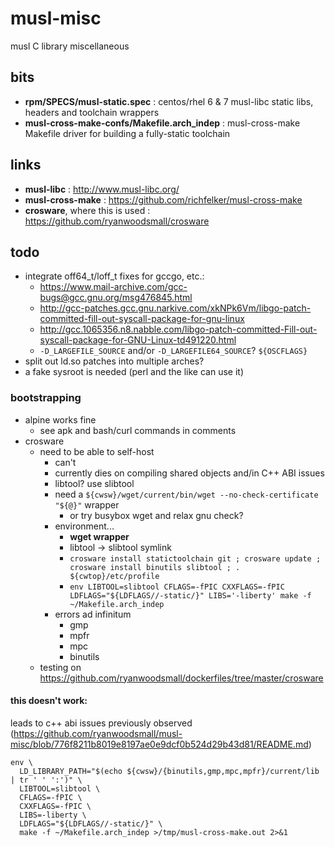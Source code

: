 # musl-misc
musl C library miscellaneous

## bits
- **rpm/SPECS/musl-static.spec** : centos/rhel 6 & 7 musl-libc static libs, headers and toolchain wrappers
- **musl-cross-make-confs/Makefile.arch_indep** : musl-cross-make Makefile driver for building a fully-static toolchain

## links
- **musl-libc** : http://www.musl-libc.org/
- **musl-cross-make** : https://github.com/richfelker/musl-cross-make
- **crosware**, where this is used : https://github.com/ryanwoodsmall/crosware

## todo
- integrate off64\_t/loff\_t fixes for gccgo, etc.:
  - https://www.mail-archive.com/gcc-bugs@gcc.gnu.org/msg476845.html
  - http://gcc-patches.gcc.gnu.narkive.com/xkNPk6Vm/libgo-patch-committed-fill-out-syscall-package-for-gnu-linux
  - http://gcc.1065356.n8.nabble.com/libgo-patch-committed-Fill-out-syscall-package-for-GNU-Linux-td491220.html
  - ```-D_LARGEFILE_SOURCE``` and/or ```-D_LARGEFILE64_SOURCE```? ```${OSCFLAGS}```
- split out ld.so patches into multiple arches?
- a fake sysroot is needed (perl and the like can use it)

### bootstrapping
- alpine works fine
  - see apk and bash/curl commands in comments
- crosware
  - need to be able to self-host
    - can't
    - currently dies on compiling shared objects and/in C++ ABI issues
    - libtool? use slibtool
    - need a ```${cwsw}/wget/current/bin/wget --no-check-certificate "${@}"``` wrapper
      - or try busybox wget and relax gnu check?
    - environment...
      - **wget wrapper**
      - libtool -> slibtool symlink
      - ```crosware install statictoolchain git ; crosware update ; crosware install binutils slibtool ; . ${cwtop}/etc/profile```
      - ```env LIBTOOL=slibtool CFLAGS=-fPIC CXXFLAGS=-fPIC LDFLAGS="${LDFLAGS//-static/}" LIBS='-liberty' make -f ~/Makefile.arch_indep```
    - errors ad infinitum
      - gmp
      - mpfr
      - mpc
      - binutils
  - testing on https://github.com/ryanwoodsmall/dockerfiles/tree/master/crosware

#### this doesn't work:

leads to c++ abi issues previously observed (https://github.com/ryanwoodsmall/musl-misc/blob/776f8211b8019e8197ae0e9dcf0b524d29b43d81/README.md)
```
env \
  LD_LIBRARY_PATH="$(echo ${cwsw}/{binutils,gmp,mpc,mpfr}/current/lib | tr ' ' ':')" \
  LIBTOOL=slibtool \
  CFLAGS=-fPIC \
  CXXFLAGS=-fPIC \
  LIBS=-liberty \
  LDFLAGS="${LDFLAGS//-static/}" \
  make -f ~/Makefile.arch_indep >/tmp/musl-cross-make.out 2>&1
```
